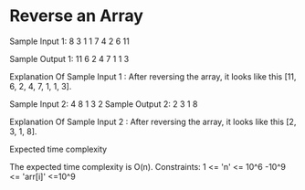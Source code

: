 
#  Reverse an Array

Sample Input 1:
8
3 1 1 7 4 2 6 11

Sample Output 1:
11 6 2 4 7 1 1 3    

Explanation Of Sample Input 1 :
After reversing the array, it looks like this [11, 6, 2, 4, 7, 1, 1, 3].

Sample Input 2:
4
8 1 3 2
Sample Output 2:
2 3 1 8

Explanation Of Sample Input 2 :
After reversing the array, it looks like this [2, 3, 1, 8].

Expected time complexity

The expected time complexity is O(n).
Constraints:
1 <= 'n' <= 10^6
-10^9 <= 'arr[i]' <=10^9